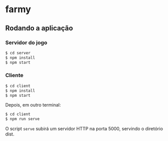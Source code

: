 # farmy

## Rodando a aplicação

### Servidor do jogo

```sh
$ cd server
$ npm install
$ npm start
```

### Cliente

```sh
$ cd client
$ npm install
$ npm start
```

Depois, em outro terminal:

```sh
$ cd client
$ npm run serve
```

O script `serve` subirá um servidor HTTP na porta 5000, servindo o diretório dist.
